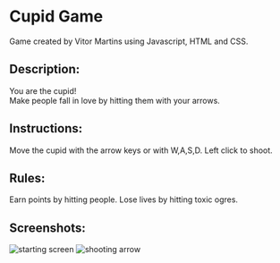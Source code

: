# Cupid Game

Game created by Vitor Martins using Javascript, HTML and CSS.

## Description:

You are the cupid!  
Make people fall in love by hitting them with your arrows.

## Instructions:

Move the cupid with the arrow keys or with W,A,S,D.
Left click to shoot.

## Rules:

Earn points by hitting people.
Lose lives by hitting toxic ogres.

## Screenshots:

![starting screen](https://user-images.githubusercontent.com/94311178/210378645-8bbb5436-d0bc-4696-af11-7c25f8118526.png)
![shooting arrow](https://user-images.githubusercontent.com/94311178/210379384-0e1bc411-a1e5-46bc-a6a8-c61270629744.png)
